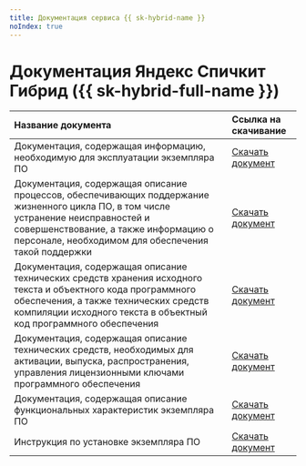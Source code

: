 ```yaml
---
title: Документация сервиса {{ sk-hybrid-name }}
noIndex: true
---
```


# Документация Яндекс Спичкит Гибрид ({{ sk-hybrid-full-name }})

| **Название документа**  | **Ссылка на скачивание**                 |
|:------------------------|:-----------------------------------------|
| Документация, содержащая информацию, необходимую для эксплуатации экземпляра ПО | [Скачать документ](https://yastatic.net/s3/doc-binary/support/ru/cloud/software-registry/speechkit-hybrid-web-use.pdf) |
| Документация, содержащая описание процессов, обеспечивающих поддержание жизненного цикла ПО, в том числе устранение неисправностей и совершенствование, а также информацию о персонале, необходимом для обеспечения такой поддержки | [Скачать документ](https://yastatic.net/s3/doc-binary/support/ru/cloud/software-registry/speechkit-hybrid-web-life-cycle.pdf) |
| Документация, содержащая описание технических средств хранения исходного текста и объектного кода программного обеспечения, а также технических средств компиляции исходного текста в объектный код программного обеспечения | [Скачать документ](https://yastatic.net/s3/doc-binary/support/ru/cloud/software-registry/speechkit-hybrid-web-code.pdf) |
| Документация, содержащая описание технических средств, необходимых для активации, выпуска, распространения, управления лицензионными ключами программного обеспечения | [Скачать документ](https://yastatic.net/s3/doc-binary/support/ru/cloud/software-registry/speechkit-hybrid-web-keys.pdf) |
| Документация, содержащая описание функциональных характеристик экземпляра ПО | [Скачать документ](https://yastatic.net/s3/doc-binary/support/ru/cloud/software-registry/speechkit-hybrid-web-specifications.pdf) |
| Инструкция по установке экземпляра ПО | [Скачать документ](https://yastatic.net/s3/doc-binary/support/ru/cloud/software-registry/speechkit-hybrid-web-install.pdf) |